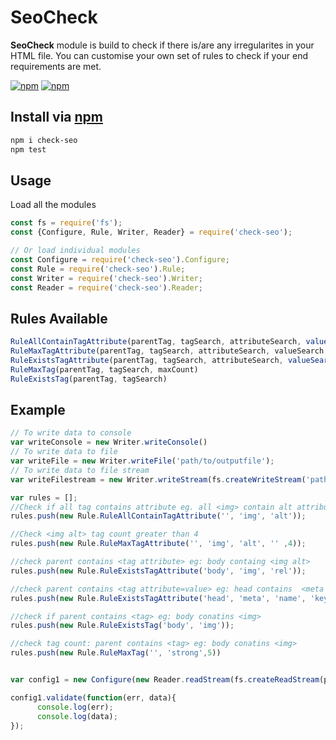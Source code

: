 # SeoCheck

**SeoCheck** module is build to check if there is/are any irregularites in your HTML file. You can customise your own set of rules to check if your end requirements are met.

[![npm](https://img.shields.io/badge/npm-v6.0.1-brightgreen.svg)](https://npmjs.com/package/check-seo)
[![npm](https://img.shields.io/badge/node-8.5.0-orange.svg)](https://npmjs.com/package/check-seo)

## Install via [npm](https://npmjs.com)

```sh
npm i check-seo
npm test
```

## Usage

Load all the modules

```javascript
const fs = require('fs');
const {Configure, Rule, Writer, Reader} = require('check-seo');

// Or load individual modules 
const Configure = require('check-seo').Configure;
const Rule = require('check-seo').Rule;
const Writer = require('check-seo').Writer;
const Reader = require('check-seo').Reader;
```

## Rules Available

```javascript
RuleAllContainTagAttribute(parentTag, tagSearch, attributeSearch, valueSearch(optional))
RuleMaxTagAttribute(parentTag, tagSearch, attributeSearch, valueSearch or '', maxCount)
RuleExistsTagAttribute(parentTag, tagSearch, attributeSearch, valueSearch(optional))
RuleMaxTag(parentTag, tagSearch, maxCount)
RuleExistsTag(parentTag, tagSearch)
```

## Example

```javascript
// To write data to console 
var writeConsole = new Writer.writeConsole()
// To write data to file
var writeFile = new Writer.writeFile('path/to/outputfile');
// To write data to file stream
var writeFilestream = new Writer.writeStream(fs.createWriteStream('path/to/outputfile'));

var rules = [];
//Check if all tag contains attribute eg. all <img> contain alt attribute
rules.push(new Rule.RuleAllContainTagAttribute('', 'img', 'alt'));

//Check <img alt> tag count greater than 4 
rules.push(new Rule.RuleMaxTagAttribute('', 'img', 'alt', '' ,4));

//check parent contains <tag attribute> eg: body containg <img alt>
rules.push(new Rule.RuleExistsTagAttribute('body', 'img', 'rel'));

//check parent contains <tag attribute=value> eg: head contains  <meta name="keywords">
rules.push(new Rule.RuleExistsTagAttribute('head', 'meta', 'name', 'keywords'));

//check if parent contains <tag> eg: body conatins <img>
rules.push(new Rule.RuleExistsTag('body', 'img'));

//check tag count: parent contains <tag> eg: body conatins <img>
rules.push(new Rule.RuleMaxTag('', 'strong',5))


var config1 = new Configure(new Reader.readStream(fs.createReadStream(path/to/input)), writeConsole, rules);

config1.validate(function(err, data){
      console.log(err);
      console.log(data);
});

```
